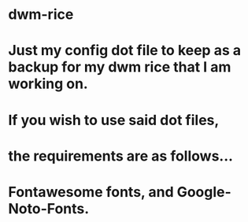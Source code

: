 # dwm-rice
# Just my config dot file to keep as a backup for my dwm rice that I am working on.
#
# If you wish to use said dot files,
# the requirements are as follows...
#
# Fontawesome fonts, and Google-Noto-Fonts.
